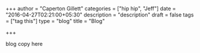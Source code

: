 +++
author = "Caperton Gillett"
categories = ["hip hip", "Jeff"]
date = "2016-04-27T02:21:00+05:30"
description = "description"
draft = false
tags = ["tag this"]
type = "blog"
title = "Blog"

+++

blog copy here
